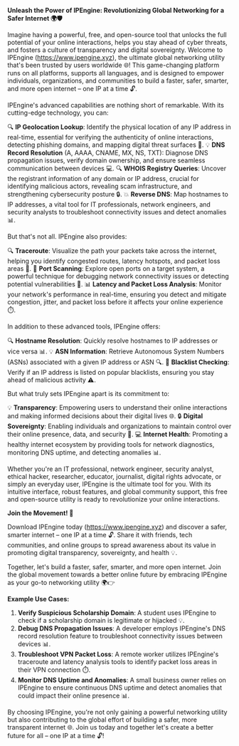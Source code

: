 **Unleash the Power of IPEngine: Revolutionizing Global Networking for a Safer Internet 🌍🛡️**

Imagine having a powerful, free, and open-source tool that unlocks the full potential of your online interactions, helps you stay ahead of cyber threats, and fosters a culture of transparency and digital sovereignty. Welcome to IPEngine (https://www.ipengine.xyz), the ultimate global networking utility that's been trusted by users worldwide 🌐! This game-changing platform runs on all platforms, supports all languages, and is designed to empower individuals, organizations, and communities to build a faster, safer, smarter, and more open internet – one IP at a time 🔓.

IPEngine's advanced capabilities are nothing short of remarkable. With its cutting-edge technology, you can:

🔍 **IP Geolocation Lookup**: Identify the physical location of any IP address in real-time, essential for verifying the authenticity of online interactions, detecting phishing domains, and mapping digital threat surfaces 🚨.
💡 **DNS Record Resolution** (A, AAAA, CNAME, MX, NS, TXT): Diagnose DNS propagation issues, verify domain ownership, and ensure seamless communication between devices 💻.
🔍 **WHOIS Registry Queries**: Uncover the registrant information of any domain or IP address, crucial for identifying malicious actors, revealing scam infrastructure, and strengthening cybersecurity posture 🔒.
💥 **Reverse DNS**: Map hostnames to IP addresses, a vital tool for IT professionals, network engineers, and security analysts to troubleshoot connectivity issues and detect anomalies 📊.

But that's not all. IPEngine also provides:

🔍 **Traceroute**: Visualize the path your packets take across the internet, helping you identify congested routes, latency hotspots, and packet loss areas 🔴.
💪 **Port Scanning**: Explore open ports on a target system, a powerful technique for debugging network connectivity issues or detecting potential vulnerabilities 🚀.
📊 **Latency and Packet Loss Analysis**: Monitor your network's performance in real-time, ensuring you detect and mitigate congestion, jitter, and packet loss before it affects your online experience ⏱️.

In addition to these advanced tools, IPEngine offers:

🔍 **Hostname Resolution**: Quickly resolve hostnames to IP addresses or vice versa 📊.
💡 **ASN Information**: Retrieve Autonomous System Numbers (ASNs) associated with a given IP address or ASN 🔍.
🚫 **Blacklist Checking**: Verify if an IP address is listed on popular blacklists, ensuring you stay ahead of malicious activity ⚠️.

But what truly sets IPEngine apart is its commitment to:

💡 **Transparency**: Empowering users to understand their online interactions and making informed decisions about their digital lives 🌐.
🔒 **Digital Sovereignty**: Enabling individuals and organizations to maintain control over their online presence, data, and security 🔑.
💻 **Internet Health**: Promoting a healthy internet ecosystem by providing tools for network diagnostics, monitoring DNS uptime, and detecting anomalies 📊.

Whether you're an IT professional, network engineer, security analyst, ethical hacker, researcher, educator, journalist, digital rights advocate, or simply an everyday user, IPEngine is the ultimate tool for you. With its intuitive interface, robust features, and global community support, this free and open-source utility is ready to revolutionize your online interactions.

**Join the Movement! 🌟**

Download IPEngine today (https://www.ipengine.xyz) and discover a safer, smarter internet – one IP at a time 🔓. Share it with friends, tech communities, and online groups to spread awareness about its value in promoting digital transparency, sovereignty, and health 💡.

Together, let's build a faster, safer, smarter, and more open internet. Join the global movement towards a better online future by embracing IPEngine as your go-to networking utility 🌍👉

**Example Use Cases:**

1.  **Verify Suspicious Scholarship Domain**: A student uses IPEngine to check if a scholarship domain is legitimate or hijacked 💡.
2.  **Debug DNS Propagation Issues**: A developer employs IPEngine's DNS record resolution feature to troubleshoot connectivity issues between devices 📊.
3.  **Troubleshoot VPN Packet Loss**: A remote worker utilizes IPEngine's traceroute and latency analysis tools to identify packet loss areas in their VPN connection ⏱️.
4.  **Monitor DNS Uptime and Anomalies**: A small business owner relies on IPEngine to ensure continuous DNS uptime and detect anomalies that could impact their online presence 📊.

By choosing IPEngine, you're not only gaining a powerful networking utility but also contributing to the global effort of building a safer, more transparent internet 🌐. Join us today and together let's create a better future for all – one IP at a time 🔓!